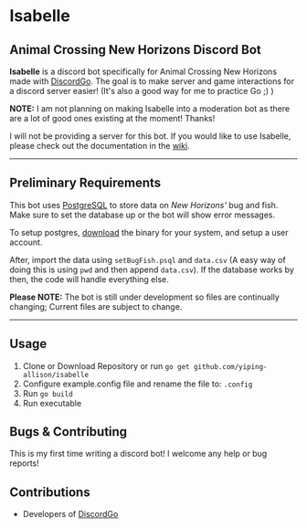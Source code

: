 # Isabelle

## Animal Crossing New Horizons Discord Bot

**Isabelle** is a discord bot specifically for Animal Crossing New Horizons made with [DiscordGo](https://github.com/bwmarrin/discordgo). The goal is to make server and game interactions for a discord server easier! (It's also a good way for me to practice Go ;) )

**NOTE:** I am not planning on making Isabelle into a moderation bot as there are a lot of good ones existing
at the moment! Thanks!

I will not be providing a server for this bot. If you would like to use Isabelle, please check out the documentation
in the [wiki](https://github.com/yiping-allison/isabelle/wiki).

---

## Preliminary Requirements

This bot uses [PostgreSQL](https://www.postgresql.org/) to store data on _New Horizons'_ bug and fish. Make sure to set the database
up or the bot will show error messages.

To setup postgres, [download](https://www.postgresql.org/download/) the binary for your system, and setup a user account.

After, import the data using `setBugFish.psql` and `data.csv` (A easy way of doing this is using `pwd` and then append `data.csv`). If the database works by then, the code will handle everything else.

**Please NOTE:** The bot is still under development so files are continually changing; Current files are subject to change.

---

## Usage

1. Clone or Download Repository or run `go get github.com/yiping-allison/isabelle`
2. Configure example.config file and rename the file to: `.config`
3. Run `go build`
4. Run executable

## Bugs & Contributing

This is my first time writing a discord bot! I welcome any help or bug reports!

## Contributions

* Developers of [DiscordGo](https://github.com/bwmarrin/discordgo)
